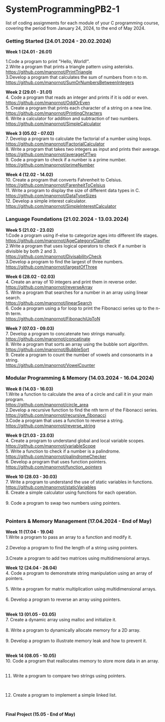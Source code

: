 # SystemProgrammingPB2-1
list of coding assignments for each module of your C programming course, covering the period from January 24, 2024, to the end of May 2024.

### Getting Started (24.01.2024 - 20.02.2024)<br />
**Week 1 (24.01 - 26.01)**<br />

1.Code a program to print "Hello, World!". <br />
2.Write a program that prints a triangle pattern using asterisks. <br />
https://github.com/manornot/PrintTriangle <br />
3.Develop a program that calculates the sum of numbers from n to m.<br />
https://github.com/manornot/SumOrNumbersBetweenIntegers <br />

**Week 2 (29.01 - 31.01)** <br />
4. Code a program that reads an integer and prints if it is odd or even. <br />
https://github.com/manornot/OddOrEven <br />
5. Create a program that prints each character of a string on a new line. <br />
https://github.com/manornot/PrintingChracters <br />
6. Write a calculator for addition and subtraction of two numbers. <br />
https://github.com/manornot/SimpleCalculator <br />

**Week 3 (05.02 - 07.02)** <br />
7. Develop a program to calculate the factorial of a number using loops. <br />
https://github.com/manornot/FactorialCalculator <br />
8. Write a program that takes two integers as input and prints their average. <br />
https://github.com/manornot/averageOfTwo <br />
9. Code a program to check if a number is a prime number. <br />
https://github.com/manornot/primeNumber <br />

**Week 4 (12.02 - 14.02)** <br />
10. Create a program that converts Fahrenheit to Celsius. <br />
https://github.com/manornot/FarenheitToCelsius <br />
11. Write a program to display the size of different data types in C. <br />
https://github.com/manornot/DataTypeSizes <br />
12. Develop a simple interest calculator. <br />
https://github.com/manornot/SimpleInterestCalculator <br />

### Language Foundations (21.02.2024 - 13.03.2024) <br />
**Week 5 (21.02 - 23.02)** <br />
1.Code a program using if-else to categorize ages into different life stages.<br />
https://github.com/manornot/AgeCategoryClasifier <br />
2.Write a program that uses logical operators to check if a number is divisible by both 2 and 3. <br />
https://github.com/manornot/DivisabilityCheck <br />
3.Develop a program to find the largest of three numbers. <br />
https://github.com/manornot/largestOfThree <br />

**Week 6 (28.02 - 02.03)** <br />
4. Create an array of 10 integers and print them in reverse order. <br />
https://github.com/manornot/reverseArray <br />
5. Write a program that searches for a number in an array using linear search. <br />
https://github.com/manornot/linearSearch <br />
6. Code a program using a for loop to print the Fibonacci series up to the n-th term.<br />
https://github.com/manornot/FibonachiUpToN <br />

**Week 7 (07.03 - 09.03)** <br />
7. Develop a program to concatenate two strings manually. <br />
https://github.com/manornot/concatinate <br />
8. Write a program that sorts an array using the bubble sort algorithm. <br />
https://github.com/manornot/BubbleSort <br />
9. Create a program to count the number of vowels and consonants in a string. <br />
https://github.com/manornot/VowelCounter <br />

### Modular Programming & Memory (14.03.2024 - 16.04.2024) <br />
**Week 8 (14.03 - 16.03)** <br />
1.Write a function to calculate the area of a circle and call it in your main program. <br />
https://github.com/manornot/circle_area <br />
2.Develop a recursive function to find the nth term of the Fibonacci series. <br />
https://github.com/manornot/recursive_fibonacci <br />
3.Code a program that uses a function to reverse a string. <br />
https://github.com/manornot/reverse_string <br />

**Week 9 (21.03 - 23.03)** <br />
4. Create a program to understand global and local variable scopes. <br />
https://github.com/manornot/variableScope <br />
5. Write a function to check if a number is a palindrome. <br />
https://github.com/manornot/palindromeChecker <br />
6. Develop a program that uses function pointers. <br />
https://github.com/manornot/function_pointers <br />

**Week 10 (28.03 - 30.03)** <br />
7. Write a program to understand the use of static variables in functions. <br />
https://github.com/manornot/staticVariables <br />
8. Create a simple calculator using functions for each operation. <br />
<br />
9. Code a program to swap two numbers using pointers. <br />
<br />

### Pointers & Memory Management (17.04.2024 - End of May) <br />
**Week 11 (17.04 - 19.04)**<br />
1.Write a program to pass an array to a function and modify it. <br />
<br />
2.Develop a program to find the length of a string using pointers. <br />
<br />
3.Create a program to add two matrices using multidimensional arrays. <br />

**Week 12 (24.04 - 26.04)** <br />
4. Code a program to demonstrate string manipulation using an array of pointers. <br />
<br />
5. Write a program for matrix multiplication using multidimensional arrays. <br />
<br />
6. Develop a program to reverse an array using pointers. <br />
<br />

**Week 13 (01.05 - 03.05)** <br />
7. Create a dynamic array using malloc and initialize it. <br />
<br />
8. Write a program to dynamically allocate memory for a 2D array.<br />
<br />
9. Develop a program to illustrate memory leak and how to prevent it. <br />
<br />

**Week 14 (08.05 - 10.05)** <br />
10. Code a program that reallocates memory to store more data in an array. <br />
<br />

11. Write a program to compare two strings using pointers. <br />
<br />

12. Create a program to implement a simple linked list. <br />
<br />

**Final Project (15.05 - End of May)** <br />
